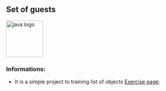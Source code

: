 ## Set of guests

<div style="display: flex; align-items: center;">
  <img src="https://user-images.githubusercontent.com/25181517/117201156-9a724800-adec-11eb-9a9d-3cd0f67da4bc.png" alt="java logo" width="100" height="auto">
</div>

### Informations:

- It is a simple project to training list of objects [Exercise page](https://github.com/cami-la/collections-java-api-2023/tree/master/src/main/java/set).



